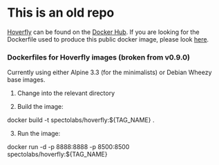# This is an old repo

[Hoverfly](https://github.com/SpectoLabs/hoverfly) can be found on the [Docker Hub](https://hub.docker.com/r/spectolabs/hoverfly/). If you are looking for the Dockerfile used to produce this public docker image, please look [here](https://github.com/SpectoLabs/hoverfly/blob/master/Dockerfile).






### Dockerfiles for Hoverfly images (broken from v0.9.0)

Currently using either Alpine 3.3 (for the minimalists) or Debian Wheezy base images.

1. Change into the relevant directory

2. Build the image:

 docker build -t spectolabs/hoverfly:${TAG_NAME} .

3. Run the image:

 docker run -d -p 8888:8888 -p 8500:8500 spectolabs/hoverfly:${TAG_NAME}
